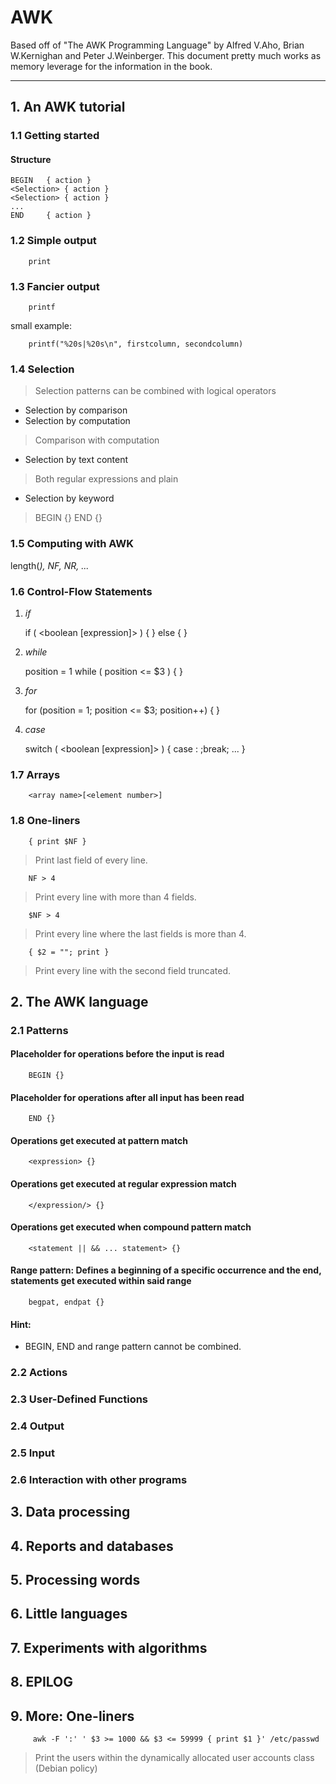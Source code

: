 # AWK
Based off of "The AWK Programming Language" by Alfred V.Aho, Brian W.Kernighan and Peter J.Weinberger.
This document pretty much works as memory leverage for the information in the book.

---

## 1. An AWK tutorial

### 1.1 Getting started

#### Structure

    BEGIN   { action }
    <Selection> { action }
    <Selection> { action }
    ...
    END     { action }


### 1.2 Simple output

        print


### 1.3 Fancier output

        printf


small example:

        printf("%20s|%20s\n", firstcolumn, secondcolumn)


### 1.4 Selection
> Selection patterns can be combined with logical operators

  - Selection by comparison
  - Selection by computation
> Comparison with computation

  - Selection by text content
> Both regular expressions and plain

  - Selection by keyword
> BEGIN {}
> END {}


### 1.5 Computing with AWK

length(<var>), NF, NR, ...


### 1.6 Control-Flow Statements

  1. _if_

        if ( <boolean [expression]> ) {
                <statements>
        } else {
                <statements>
        }


  2. _while_

        position = 1
        while ( position <= $3 ) {
                <statements>
        }


  3. _for_

        for (position = 1; position <= $3; position++) {
                <statements>
        }


  4. _case_

        switch ( <boolean [expression]> ) {
                case <value>: <statements>;break;
                ...
        }


### 1.7 Arrays

        <array name>[<element number>]


### 1.8 One-liners

        { print $NF }
> Print last field of every line.

        NF > 4
> Print every line with more than 4 fields.

        $NF > 4
> Print every line where the last fields is more than 4.

        { $2 = ""; print }
> Print every line with the second field truncated.



## 2. The AWK language

### 2.1 Patterns

#### Placeholder for operations before the input is read

        BEGIN {}


#### Placeholder for operations after all input has been read

        END {}


#### Operations get executed at pattern match

        <expression> {}


#### Operations get executed at regular expression match

        </expression/> {}


#### Operations get executed when compound pattern match

        <statement || && ... statement> {}


#### Range pattern: Defines a beginning of a specific occurrence and the end, statements get executed within said range

        begpat, endpat {}


#### Hint:

  - BEGIN, END and range pattern cannot be combined.


### 2.2 Actions



### 2.3 User-Defined Functions
### 2.4 Output
### 2.5 Input
### 2.6 Interaction with other programs

## 3. Data processing
## 4. Reports and databases
## 5. Processing words
## 6. Little languages
## 7. Experiments with algorithms
## 8. EPILOG

## 9. More: One-liners

         awk -F ':' ' $3 >= 1000 && $3 <= 59999 { print $1 }' /etc/passwd
> Print the users within the dynamically allocated user accounts class (Debian policy)
